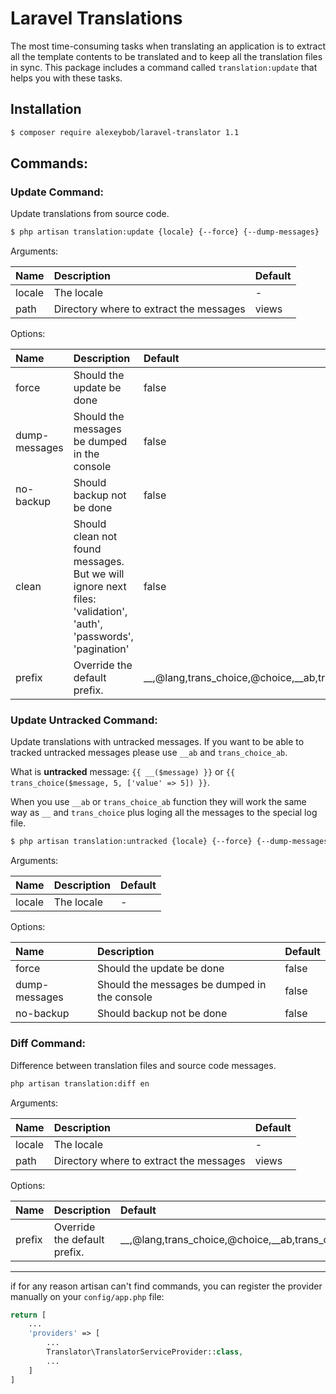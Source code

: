 # Laravel Translations

The most time-consuming tasks when translating an application is to extract all the template contents to be translated and to keep all the translation files in sync. This package includes a command called `translation:update` that helps you with these tasks.

## Installation

```sh
$ composer require alexeybob/laravel-translator 1.1
```

## Commands:
### Update Command:
Update translations from source code.
```sh
$ php artisan translation:update {locale} {--force} {--dump-messages}
```
Arguments:

 Name | Description | Default
:---------|:----------|:----------
 locale | The locale | - 
 path | Directory where to extract the messages | views 
 
Options:

 Name | Description | Default
:---------|:----------|:----------
 force | Should the update be done | false
 dump-messages |  Should the messages be dumped in the console | false 
 no-backup | Should backup not be done | false
 clean | Should clean not found messages. But we will ignore next files: 'validation', 'auth', 'passwords', 'pagination' | false 
 prefix | Override the default prefix. | __,@lang,trans_choice,@choice,__ab,trans_choice_ab 

### Update Untracked Command:
Update translations with untracked messages.
If you want to be able to tracked untracked messages please use `__ab` and `trans_choice_ab`.

What is **untracked** message: `{{ __($message) }}` or `{{ trans_choice($message, 5, ['value' => 5]) }}`.

When you use `__ab` or `trans_choice_ab` function they will work the same way as `__` and `trans_choice` plus loging all the messages to the special log file.
```sh
$ php artisan translation:untracked {locale} {--force} {--dump-messages}
```
Arguments:

 Name | Description | Default
:---------|:----------|:----------
 locale | The locale | - 
 
Options:

 Name | Description | Default
:---------|:----------|:----------
 force | Should the update be done | false
 dump-messages |  Should the messages be dumped in the console | false 
 no-backup | Should backup not be done | false

### Diff Command:
Difference between translation files and source code messages.
```sh
php artisan translation:diff en
```
Arguments:

 Name | Description | Default
:---------|:----------|:----------
 locale | The locale | - 
 path | Directory where to extract the messages | views 
 
 Options:

 Name | Description | Default
:---------|:----------|:----------
 prefix | Override the default prefix. | __,@lang,trans_choice,@choice,__ab,trans_choice_ab

-------

if for any reason artisan can't find commands, you can register the provider manually on your `config/app.php` file:

```php
return [
    ...
    'providers' => [
        ...
        Translator\TranslatorServiceProvider::class,
        ...
    ]
]
```
